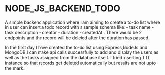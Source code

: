 # NODE_JS_BACKEND_TODO
A simple backend application where I am aiming to create a to-do list where in user can insert a todo record with a sample schema like: - task name - task description - creator - duration - createdAt . There would be 2 endpoints and the record will be deleted after the duration has passed.

In the first day I have created the to-do list using Express,NodeJs and MongoDB.I can make api calls successfully to add and display the users as well as the tasks assigned from the database itself.
I tried inserting TTL instance so that records get deleted automatically but results are not upto the mark.

